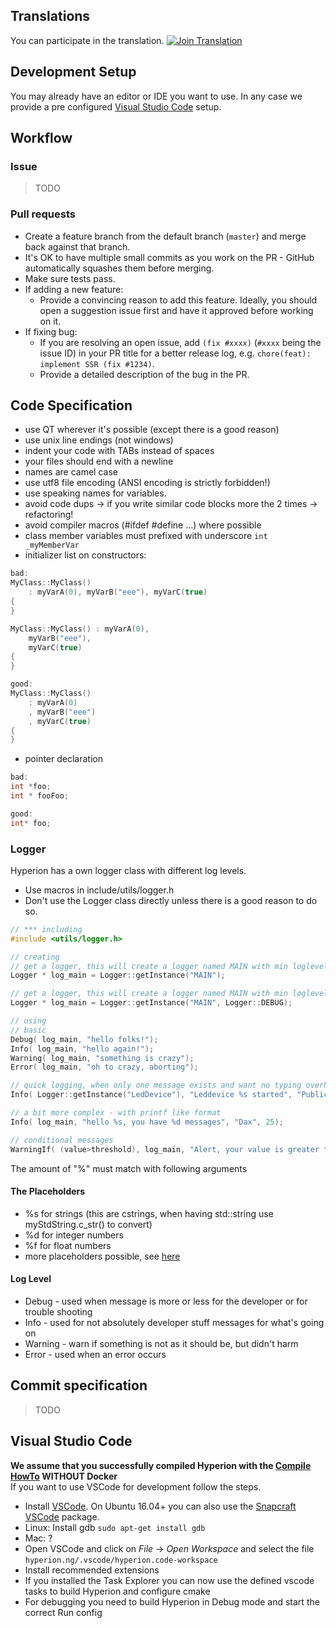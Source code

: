 ## Translations
You can participate in the translation.
[![Join Translation](https://img.shields.io/badge/POEditor-translate-green.svg)](https://poeditor.com/join/project/Y4F6vHRFjA)

## Development Setup
You may already have an editor or IDE you want to use. In any case we provide a pre configured [Visual Studio Code](#visual-studio-code) setup.

## Workflow

### Issue

> TODO

### Pull requests

- Create a feature branch from the default branch (`master`) and merge back against that branch.
- It's OK to have multiple small commits as you work on the PR - GitHub automatically squashes them before merging.
- Make sure tests pass.
- If adding a new feature:
  - Provide a convincing reason to add this feature. Ideally, you should open a suggestion issue first and have it approved before working on it.
- If fixing bug:
  - If you are resolving an open issue, add `(fix #xxxx)` (`#xxxx` being the issue ID) in your PR title for a better release log, e.g. `chore(feat): implement SSR (fix #1234)`.
  - Provide a detailed description of the bug in the PR.

## Code Specification

- use QT wherever it's possible (except there is a good reason)
- use unix line endings (not windows)
- indent your code with TABs instead of spaces
- your files should end with a newline
- names are camel case
- use utf8 file encoding (ANSI encoding is strictly forbidden!)
- use speaking names for variables.
- avoid code dups -> if you write similar code blocks more the 2 times -> refactoring!
- avoid compiler macros (#ifdef #define ...) where possible
- class member variables must prefixed with underscore `int _myMemberVar`
- initializer list on constructors:

```c++
bad:
MyClass::MyClass()
	: myVarA(0), myVarB("eee"), myVarC(true)
{
}

MyClass::MyClass() : myVarA(0),
	myVarB("eee"),
	myVarC(true)
{
}

good:
MyClass::MyClass()
	: myVarA(0)
	, myVarB("eee")
	, myVarC(true)
{
}
```

- pointer declaration

```c++
bad:
int *foo;
int * fooFoo;

good:
int* foo;
```

### Logger
Hyperion has a own logger class with different log levels.
 - Use macros in include/utils/logger.h
 - Don't use the Logger class directly unless there is a good reason to do so.
``` c++
// *** including
#include <utils/logger.h>

// creating
// get a logger, this will create a logger named MAIN with min loglevel INFO, DEBUG messages won't displayed
Logger * log_main = Logger::getInstance("MAIN");

// get a logger, this will create a logger named MAIN with min loglevel DEBUG,  all messages displayed
Logger * log_main = Logger::getInstance("MAIN", Logger::DEBUG);

// using
// basic
Debug( log_main, "hello folks!");
Info( log_main, "hello again!");
Warning( log_main, "something is crazy");
Error( log_main, "oh to crazy, aborting");

// quick logging, when only one message exists and want no typing overhead - or usage in static functions
Info( Logger::getInstance("LedDevice"), "Leddevice %s started", "PublicStreetLighting");

// a bit more complex - with printf like format
Info( log_main, "hello %s, you have %d messages", "Dax", 25);

// conditional messages
WarningIf( (value>threshold), log_main, "Alert, your value is greater then %d", threshold );
```
The amount of "%" must match with following arguments

#### The Placeholders
 - %s for strings (this are cstrings, when having std::string use myStdString.c_str() to convert)
 - %d for integer numbers
 - %f for float numbers
 - more placeholders possible, see [here](http://www.cplusplus.com/reference/cstdio/printf/)

#### Log Level
  * Debug - used when message is more or less for the developer or for trouble shooting
  * Info - used for not absolutely developer stuff messages for what's going on
  * Warning - warn if something is not as it should be, but didn't harm
  * Error - used when an error occurs


## Commit specification

> TODO

## Visual Studio Code
**We assume that you successfully compiled Hyperion with the [Compile HowTo](CompileHowto.md) WITHOUT Docker** \
If you want to use VSCode for development follow the steps.

- Install [VSCode](https://code.visualstudio.com/). On Ubuntu 16.04+ you can also use the [Snapcraft VSCode](https://snapcraft.io/code) package.
- Linux: Install gdb `sudo apt-get install gdb`
- Mac: ?
- Open VSCode and click on _File_ -> _Open Workspace_ and select the file `hyperion.ng/.vscode/hyperion.code-workspace`
- Install recommended extensions
- If you installed the Task Explorer you can now use the defined vscode tasks to build Hyperion and configure cmake
- For debugging you need to build Hyperion in Debug mode and start the correct Run config

